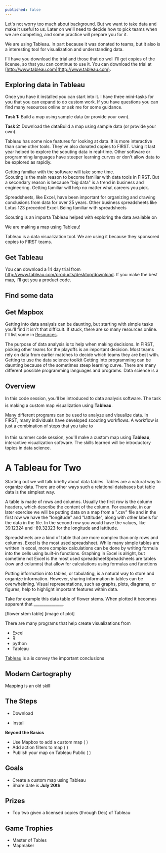 ```yaml
---
published: false
---
```

Let's not worry too much about background.  But we want to take data and make it useful to us.  Later on we'll need to decide how to pick teams when we are competing, and some practice will prepare you for it.

We are using Tableau.  In part because it was donated to teams, but it also is a interesting tool for visualization and understanding data.

I'll have you download the trial and those that do well I'll get copies of the license, so that you can continue to use it.  You can download the trial at [http://www.tableau.com](http://www.tableau.com).

## Exploring data in Tableau

Once you have it installed you can start into it.  I have three mini-tasks for you that you can expand to do custom work. If you have questions you can find many resources online or ask me for some guidance.

**Task 1:**  Build a map using sample data (or provide your own).

**Task 2:**  Download the dataBuild a map using sample data (or provide your own).



Tableau has some nice features for looking at data.  It is more interactive than some other tools.  They've also donated copies to FIRST.  Using it last year helped to explore the scouting data in real-time.  Other software or programming languages have steeper learning curves or don't allow data to be explored as rapidly.

Getting familiar with the software will take some time.  
Scouting is the main reason to become familiar with data tools in FIRST.  But a secondary reason is because "big data" is a trend in business and engineering.  Getting familiar will help no matter what careers you pick.

Spreadsheets, like Excel, have been important for organizing and drawing conclusions from data for over 25 years.  Other business spreadsheets like Lotus 123 preceded Excel.  Being familiar with spreadsheets 


Scouting is an importa
Tableau helped with exploring the data available on 

We are making a map using Tableau!

Tableau is a data visualization tool.  We are using it because they sponsored copies to FIRST teams.

## Get Tableau

You can download a 14 day trial from <http://www.tableau.com/products/desktop/download>.  If you make the best map, I'll get you a product code.

## Find some data



## Get Mapbox






Getting into data analysis can be daunting, but starting with simple tasks you'll find it isn't that difficult.  If stuck, there are so many resources online.  I'll list some in [Resources](http://frc1108.github.io/2016-06-19-Summer-Code-v.0.0.2.html#resources).

The purpose of data analysis is to help when making decisions.  In FIRST, picking other teams for the playoffs is an important decision.  Most teams rely on data from earlier matches to decide which teams they are best with.  
Getting to use the data science toolkit
Getting into programming can be daunting because of the sometimes steep learning curve.  There are many different possible programming languages and programs.  Data science is a 

## Overview



In this code session, you'll be introduced to data analysis software.  The task is making a custom map visualization using **Tableau**.

Many different programs can be used to analyze and visualize data.  In FIRST, many individuals have developed scouting workflows.  A workflow is just a combination of steps that you take to   

In this summer code session, you'll make a custom map using **Tableau**, interactive visualization software.  The skills learned will be introductory topics in data science.


# A Tableau for Two



Starting out we will talk briefly about data tables.  Tables are a natural way to organize data.  There are other ways such a relational databases but table data is the simplest way.

A table is made of rows and columns.  Usually the first row is the column headers, which describe the content of the column.  For example, in our later exercise we will be putting data on a map from a ".csv" file and in the first row we have the "longitude" and "lattitude", along with other labels for the data in the file.  In the second row you would have the values, like 39.12324 and -89.32323 for the longitude and lattitude.

Spreadsheets are a kind of table that are more complex than only rows and columns.  Excel is the most used spreadsheet.  While many simple tables are written in excel, more complex calculations can be done by writing formula into the cells using built-in functions.  Graphing in Excel is alright, but sometime not   Excel is the most used spreadsheetSpreadsheets are tables (row and columns) that allow for calculations using formulas and functions


Putting information into tables, or tabulating, is a natural way to store and organize information.  However, sharing information in tables can be overwhelming.  Visual representations, such as graphs, plots, diagrams, or figures, help to highlight important features within data.

Take for example this data table of flower stems.  When plotted it becomes apparent that _______________.

[flower stem table]
[image of plot]

There are many programs that help create visualizations from 
* Excel
* R
* python
* Tableau



[Tableau](http://www.tableau.com) is a  is convey the important conclusions 

## Modern Cartography


Mapping is an old skill 


## The Steps

* Download 

* Install

**Beyond the Basics**

* Use Mapbox to add a custom map ( )
* Add action filters to map ( )
* Publish your map on Tableau Public ( )


## Goals

* Create a custom map using Tableau
* Share date is **July 20th**

## Prizes

* Top two given a licensed copies (through Dec) of Tableau

## Game Trophies

* Master of Tables
* Mapmaker
